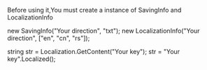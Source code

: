 Before using it,You must create a instance of SavingInfo and LocalizationInfo

new SavingInfo("Your direction", "txt");
new LocalizationInfo("Your direction", ["en", "cn", "rs"]);

string str = Localization.GetContent("Your key");
str = "Your key".Localized();

